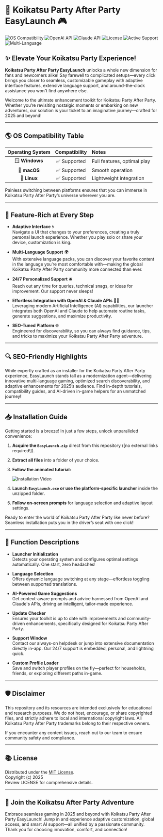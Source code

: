# 🚀 Koikatsu Party After Party EasyLaunch 🎮

![OS Compatibility](https://img.shields.io/badge/platform-Windows%7CMac%7CLinux-blue)
![OpenAI API](https://img.shields.io/badge/API-OpenAI-green)
![Claude API](https://img.shields.io/badge/API-Claude-orange)
![License](https://img.shields.io/badge/License-MIT-lightgray)
![Active Support](https://img.shields.io/badge/support-24%2F7-brightgreen)
![Multi-Language](https://img.shields.io/badge/language-Multi--Language-yellow)

## ✨ Elevate Your Koikatsu Party Experience!

**Koikatsu Party After Party EasyLaunch** unlocks a whole new dimension for fans and newcomers alike! Say farewell to complicated setups—every click brings you closer to seamless, customizable gameplay with adaptive interface features, extensive language support, and around-the-clock assistance you won't find anywhere else.

Welcome to the ultimate enhancement toolkit for Koikatsu Party After Party. Whether you’re revisiting nostalgic moments or embarking on new adventures, our solution is your ticket to an imaginative journey—crafted for 2025 and beyond!

---

## 🌎 OS Compatibility Table

| Operating System | Compatibility | Notes                       |
|:----------------:|:-------------:|:----------------------------|
| 🪟 **Windows**   | ✅ Supported  | Full features, optimal play |
| 🍏 **macOS**     | ✅ Supported  | Smooth operation            |
| 🐧 **Linux**     | ✅ Supported  | Lightweight integration     |

Painless switching between platforms ensures that you can immerse in Koikatsu Party After Party’s universe wherever you are.

---

## 🧩 Feature-Rich at Every Step

- **Adaptive Interface** 🌀  
  Navigate a UI that changes to your preferences, creating a truly personal launch experience. Whether you play solo or share your device, customization is king.

- **Multi-Language Support** 🌍  
  With extensive language packs, you can discover your favorite content in the language you’re most comfortable with—making the global Koikatsu Party After Party community more connected than ever.

- **24/7 Personalized Support** 🛎️  
  Reach out any time for queries, technical snags, or ideas for improvement. Our support never sleeps!

- **Effortless Integration with OpenAI & Claude APIs** 🤖💬  
  Leveraging modern Artificial Intelligence (AI) capabilities, our launcher integrates both OpenAI and Claude to help automate routine tasks, generate suggestions, and maximize productivity.

- **SEO-Tuned Platform** 🌐  
  Engineered for discoverability, so you can always find guidance, tips, and tricks to maximize your Koikatsu Party After Party adventure.

---

## 🔍 SEO-Friendly Highlights

While expertly crafted as an installer for the Koikatsu Party After Party experience, EasyLaunch stands tall as a modernization agent—delivering innovative multi-language gaming, optimized search discoverability, and adaptive enhancements for 2025’s audience. Find in-depth tutorials, compatibility guides, and AI-driven in-game helpers for an unmatched journey!

---

## 📥 Installation Guide

Getting started is a breeze! In just a few steps, unlock unparalleled convenience:

1. **Acquire the `EasyLaunch.zip`** direct from this repository ([no external links required!]).
2. **Extract all files** into a folder of your choice.
3. **Follow the animated tutorial:**  
   
   ![Installation Video](https://i.imgur.com/czbn975.gif)
   
4. **Launch `EasyLaunch.exe` or use the platform-specific launcher** inside the unzipped folder.
5. **Follow on-screen prompts** for language selection and adaptive layout settings.

Ready to enter the world of Koikatsu Party After Party like never before? Seamless installation puts you in the driver’s seat with one click!

---

## 📝 Function Descriptions

- **Launcher Initialization**  
  Detects your operating system and configures optimal settings automatically. One start, zero headaches!

- **Language Selection**  
  Offers dynamic language switching at any stage—effortless toggling between supported translations.

- **AI-Powered Game Suggestions**  
  Get context-aware prompts and advice harnessed from OpenAI and Claude's APIs, driving an intelligent, tailor-made experience.

- **Update Checker**  
  Ensures your toolkit is up to date with improvements and community-driven enhancements, specifically designed for Koikatsu Party After Party.

- **Support Window**  
  Contact our always-on helpdesk or jump into extensive documentation directly in-app. Our 24/7 support is embedded, personal, and lightning quick.

- **Custom Profile Loader**  
  Save and switch player profiles on the fly—perfect for households, friends, or exploring different paths in-game.

---

## 🛡️ Disclaimer

This repository and its resources are intended exclusively for educational and research purposes. We do not host, encourage, or share copyrighted files, and strictly adhere to local and international copyright laws. All Koikatsu Party After Party trademarks belong to their respective owners.

If you encounter any content issues, reach out to our team to ensure community safety and compliance.

---

## 📚 License

Distributed under the [MIT License](https://opensource.org/licenses/MIT).  
Copyright (c) 2025  
Review LICENSE for comprehensive details.

---

## 🎉 Join the Koikatsu After Party Adventure

Embrace seamless gaming in 2025 and beyond with Koikatsu Party After Party EasyLaunch! Jump in and experience adaptive customization, global access, and smart AI support—all unified by a passionate community. Thank you for choosing innovation, comfort, and connection!